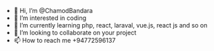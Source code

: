 - 👋 Hi, I’m @ChamodBandara
- 👀 I’m interested in coding
- 🌱 I’m currently learning php, react, laraval, vue.js, react js and so on
- 💞️ I’m looking to collaborate on your project
- 📫 How to reach me +94772596137
<!---
ChamodBandara/ChamodBandara is a ✨ special ✨ repository because its `README.md` (this file) appears on your GitHub profile.
You can click the Preview link to take a look at your changes.
--->
